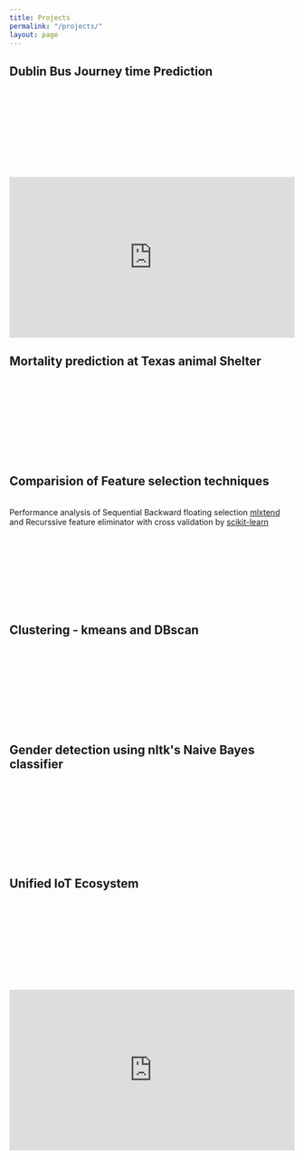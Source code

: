 ```yaml
---
title: Projects
permalink: "/projects/"
layout: page
---
```


<!---
Use Iframely for generating iframe from medium posts:  Paste medium link on below page to get snippet, then paste here
https://iframely.com/
-->

<h2><b>Dublin Bus Journey time Prediction</b></h2>

<div class="iframely-embed"><div class="iframely-responsive" style="height: 140px; padding-bottom: 0;"><a href="https://github.com/RasikKane/dublin-bus-backend" data-iframely-url="//cdn.iframe.ly/aRzIwlp"></a></div></div><script async src="//cdn.iframe.ly/embed.js" charset="utf-8"></script><br>
<div style="left: 0; width: 100%; height: 0; position: relative; padding-bottom: 56.25%;"><iframe src="https://www.youtube.com/embed/pZQOrLLX5no?rel=0" style="border: 0; top: 0; left: 0; width: 100%; height: 100%; position: absolute;" allowfullscreen scrolling="no" allow="encrypted-media; accelerometer; clipboard-write; gyroscope; picture-in-picture"></iframe></div>

<h2><b>Mortality prediction at Texas animal Shelter</b></h2>
<div class="iframely-embed"><div class="iframely-responsive" style="height: 140px; padding-bottom: 0;"><a href="https://github.com/RasikKane/Data-Science-and-Machine-learning/tree/master/EDA-Animal-Shelter" data-iframely-url="//cdn.iframe.ly/LVi2sfa"></a></div></div><script async src="//cdn.iframe.ly/embed.js" charset="utf-8"></script>

<h2><b>Comparision of Feature selection techniques</b></h2> <br>
Performance analysis of Sequential Backward floating selection <a href="http://rasbt.github.io/mlxtend/user_guide/feature_selection/SequentialFeatureSelector/">mlxtend</a> and Recurssive feature eliminator with cross validation by <a href="https://scikit-learn.org/stable/modules/generated/sklearn.feature_selection.RFECV.html">scikit-learn</a>
<div class="iframely-embed"><div class="iframely-responsive" style="height: 140px; padding-bottom: 0;"><a href="https://github.com/RasikKane/Data-Science-and-Machine-learning/tree/master/Feature-Selection-Analysis" data-iframely-url="//cdn.iframe.ly/sFUlRvU"></a></div></div><script async src="//cdn.iframe.ly/embed.js" charset="utf-8"></script>

<h2><b>Clustering - kmeans and DBscan</b></h2>
<div class="iframely-embed"><div class="iframely-responsive" style="height: 140px; padding-bottom: 0;"><a href="https://github.com/RasikKane/Data-Science-and-Machine-learning/tree/master/Clustering-Algorithm" data-iframely-url="//cdn.iframe.ly/XUf1oxw"></a></div></div><script async src="//cdn.iframe.ly/embed.js" charset="utf-8"></script>

<h2><b>Gender detection using nltk's Naive Bayes classifier</b></h2>
<div class="iframely-embed"><div class="iframely-responsive" style="height: 140px; padding-bottom: 0;"><a href="https://github.com/RasikKane/Data-Science-and-Machine-learning/tree/master/Gender-Detection" data-iframely-url="//cdn.iframe.ly/VklLY0G"></a></div></div><script async src="//cdn.iframe.ly/embed.js" charset="utf-8"></script>

<h2><b>Unified IoT Ecosystem</b></h2>

<div class="iframely-embed"><div class="iframely-responsive" style="height: 140px; padding-bottom: 0;"><a href="https://medium.com/@rasik.kane/unified-iot-ecosystem-539bb3a41d87" data-iframely-url="//cdn.iframe.ly/api/iframe?url=https%3A%2F%2Fmedium.com%2F%40rasik.kane%2Funified-iot-ecosystem-539bb3a41d87&amp;key=1adb255e094a1f611d8ba9e36d0007e9&amp;iframe=card-small"></a></div></div><script async src="//cdn.iframe.ly/embed.js" charset="utf-8"></script><br> 
<div style="left: 0; width: 100%; height: 0; position: relative; padding-bottom: 56.25%;"><iframe src="https://www.youtube.com/embed/kVgWxdBe9uk?rel=0" style="border: 0; top: 0; left: 0; width: 100%; height: 100%; position: absolute;" allowfullscreen scrolling="no" allow="encrypted-media; accelerometer; clipboard-write; gyroscope; picture-in-picture"></iframe></div>
